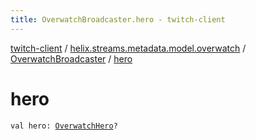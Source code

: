 ```yaml
---
title: OverwatchBroadcaster.hero - twitch-client
---
```


[twitch-client](../../index.html) / [helix.streams.metadata.model.overwatch](../index.html) / [OverwatchBroadcaster](index.html) / [hero](./hero.html)

# hero

`val hero: `[`OverwatchHero`](../-overwatch-hero/index.html)`?`